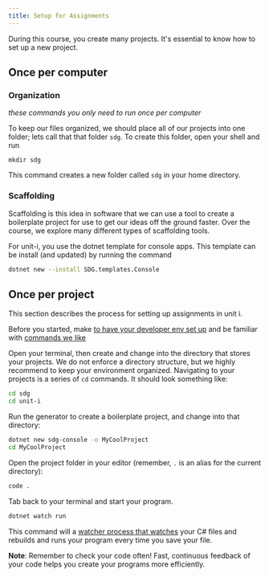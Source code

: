 ```yaml
---
title: Setup for Assignments
---
```


During this course, you create many projects. It's essential to know how to set up a new project.

## Once per computer

### Organization

_these commands you only need to run once per computer_

To keep our files organized, we should place all of our projects into one folder; lets call that that folder `sdg`. To create this folder, open your shell and run

```shell
mkdir sdg
```

This command creates a new folder called `sdg` in your home directory.

### Scaffolding

Scaffolding is this idea in software that we can use a tool to create a boilerplate project for use to get our ideas off the ground faster. Over the course, we explore many different types of scaffolding tools.

For unit-i, you use the dotnet template for console apps. This template can be install (and updated) by running the command

```sh
dotnet new --install SDG.templates.Console
```

## Once per project

This section describes the process for setting up assignments in unit i.

Before you started, make [to have your developer env set up](/handbook/tools/environment) and be familiar with [commands we like](/handbook/resources/bash/commands-we-like)

Open your terminal, then create and change into the directory that stores your projects. We do not enforce a directory structure, but we highly recommend to keep your environment organized. Navigating to your projects is a series of `cd` commands. It should look something like:

```sh
cd sdg
cd unit-i
```

Run the generator to create a boilerplate project, and change into that directory:

```sh
dotnet new sdg-console -o MyCoolProject
cd MyCoolProject
```

Open the project folder in your editor (remember, `.` is an alias for the current directory):

```sh
code .
```

Tab back to your terminal and start your program.

```sh
dotnet watch run
```

This command will a [watcher process that watches](https://docs.microsoft.com/en-us/aspnet/core/tutorials/dotnet-watch?view=aspnetcore-3.1) your C# files and rebuilds and runs your program every time you save your file.

**Note**: Remember to check your code often! Fast, continuous feedback of your code helps
you create your programs more efficiently.
